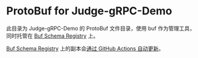 # ProtoBuf for Judge-gRPC-Demo

此目录为 Judge-gRPC-Demo 的 ProtoBuf 文件目录，使用 buf 作为管理工具，同时托管在 [Buf Schema Registry] 上。

[Buf Schema Registry] 上的副本会[通过 GitHub Actions 自动更新]。

[Buf Schema Registry]: https://buf.build/jisu-woniu/judge-grpc-demo
[通过 GitHub Actions 自动更新]: ../.github/workflows/sync-bsr.yaml
